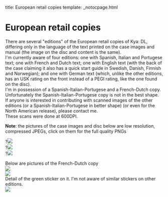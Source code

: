 title: European retail copies
template: _notocpage.html

# European retail copies
There are several "editions" of the European retail copies of Kya: DL, differing only in the language of the text printed on the case images and manual (the image on the disc and content is the same).  
I'm currently aware of four editions: one with Spanish, Italian and Portugese text; one with French and Dutch text; one with English text (with the back of the case claiming it also has a quick start guide in Swedish, Danish, Finnish and Norwegian); and one with German text (which, unlike the other editions, has an USK rating on the front instead of a PEGI rating, like the one found on the disc).  
I'm in possession of a Spanish-Italian-Portugese and a French-Dutch copy. Unfortunately the Spanish-Italian-Portugese copy is not in the best shape.  
If anyone is interested in contributing with scanned images of the other editions (or a Spanish-Italian-Portugese in better shape) (or even for the North American release), please contact me.  
These scans were done at 600DPI.

**Note**: the pictures of the case images and disc below are low resolution, compressed JPEGs, click on them for the full quality PNGs 

?[![](./disc.jpg)](https://drive.google.com/file/d/1nMHqhdFnveF2PCpbzSYAxozFdgCOw3aY/view?usp=sharing)  
?[![](./case_es-it-pt.jpg)](https://drive.google.com/file/d/1oSjhD3YEr5rp_VFxlyq8_YrpC86OuZNG/view?usp=sharing)  
?[![](./case_fr-nl.jpg)](https://drive.google.com/file/d/1jTAdEYytuCYF3Kjn5T0ZPOYg5rvem-iW/view?usp=sharing)  

Below are pictures of the French-Dutch copy  
![](./1.jpg)  
![](./2.jpg)  
Detail of the green sticker on it. I'm not aware of similar stickers on other editions.  
![](./3.jpg)